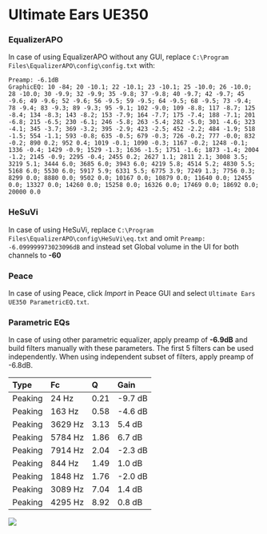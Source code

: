 # Ultimate Ears UE350

### EqualizerAPO
In case of using EqualizerAPO without any GUI, replace `C:\Program Files\EqualizerAPO\config\config.txt`
with:
```
Preamp: -6.1dB
GraphicEQ: 10 -84; 20 -10.1; 22 -10.1; 23 -10.1; 25 -10.0; 26 -10.0; 28 -10.0; 30 -9.9; 32 -9.9; 35 -9.8; 37 -9.8; 40 -9.7; 42 -9.7; 45 -9.6; 49 -9.6; 52 -9.6; 56 -9.5; 59 -9.5; 64 -9.5; 68 -9.5; 73 -9.4; 78 -9.4; 83 -9.3; 89 -9.3; 95 -9.1; 102 -9.0; 109 -8.8; 117 -8.7; 125 -8.4; 134 -8.3; 143 -8.2; 153 -7.9; 164 -7.7; 175 -7.4; 188 -7.1; 201 -6.8; 215 -6.5; 230 -6.1; 246 -5.8; 263 -5.4; 282 -5.0; 301 -4.6; 323 -4.1; 345 -3.7; 369 -3.2; 395 -2.9; 423 -2.5; 452 -2.2; 484 -1.9; 518 -1.5; 554 -1.1; 593 -0.8; 635 -0.5; 679 -0.3; 726 -0.2; 777 -0.0; 832 -0.2; 890 0.2; 952 0.4; 1019 -0.1; 1090 -0.3; 1167 -0.2; 1248 -0.1; 1336 -0.4; 1429 -0.9; 1529 -1.3; 1636 -1.5; 1751 -1.6; 1873 -1.4; 2004 -1.2; 2145 -0.9; 2295 -0.4; 2455 0.2; 2627 1.1; 2811 2.1; 3008 3.5; 3219 5.1; 3444 6.0; 3685 6.0; 3943 6.0; 4219 5.8; 4514 5.2; 4830 5.5; 5168 6.0; 5530 6.0; 5917 5.9; 6331 5.5; 6775 3.9; 7249 1.3; 7756 0.3; 8299 0.0; 8880 0.0; 9502 0.0; 10167 0.0; 10879 0.0; 11640 0.0; 12455 0.0; 13327 0.0; 14260 0.0; 15258 0.0; 16326 0.0; 17469 0.0; 18692 0.0; 20000 0.0
```

### HeSuVi
In case of using HeSuVi, replace `C:\Program Files\EqualizerAPO\config\HeSuVi\eq.txt` and omit `Preamp:
-6.099999973023096dB` and instead set Global volume in the UI for both channels to **-60**

### Peace
In case of using Peace, click *Import* in Peace GUI and select `Ultimate Ears UE350 ParametricEQ.txt`.

### Parametric EQs
In case of using other parametric equalizer, apply preamp of **-6.9dB** and build filters manually
with these parameters. The first 5 filters can be used independently.
When using independent subset of filters, apply preamp of -6.8dB.

| Type    | Fc      |    Q | Gain    |
|:--------|:--------|:-----|:--------|
| Peaking | 24 Hz   | 0.21 | -9.7 dB |
| Peaking | 163 Hz  | 0.58 | -4.6 dB |
| Peaking | 3629 Hz | 3.13 | 5.4 dB  |
| Peaking | 5784 Hz | 1.86 | 6.7 dB  |
| Peaking | 7914 Hz | 2.04 | -2.3 dB |
| Peaking | 844 Hz  | 1.49 | 1.0 dB  |
| Peaking | 1848 Hz | 1.76 | -2.0 dB |
| Peaking | 3089 Hz | 7.04 | 1.4 dB  |
| Peaking | 4295 Hz | 8.92 | 0.8 dB  |

![](https://raw.githubusercontent.com/jaakkopasanen/AutoEq/master/results/headphonecom/sbaf-serious/Ultimate%20Ears%20UE350/Ultimate%20Ears%20UE350.png)
